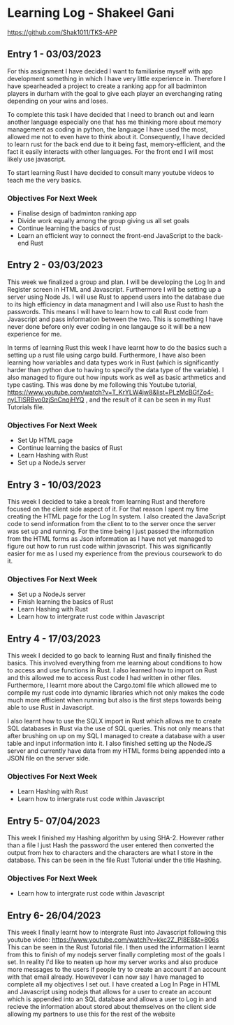 # Learning Log - Shakeel Gani
https://github.com/Shak1011/TKS-APP
## Entry 1 - 03/03/2023
For this assignment I have decided I want to familiarise myself with app development something in which I have very little experience in. Therefore I have spearheaded a project to create a ranking app for all badminton players in durham with the goal to give each player an everchanging rating depending on your wins and loses. 

To complete this task I have decided that I need to branch out and learn another language especially one that has me thinking more about memory management as coding in python, the language I have used the most, allowed me not to even have to think about it. Consequently, I have decided to learn rust for the back end due to it being fast, memory-efficient, and the fact it easily interacts with other languages. For the front end I will most likely use javascript.

To start learning Rust I have decided to consult many youtube videos to teach me the very basics. 

### Objectives For Next Week
* Finalise design of badminton ranking app 
* Divide work equally among the group giving us all set goals
* Continue learning the basics of rust
* Learn an efficient way to connect the front-end JavaScript to the back-end Rust

## Entry 2 - 03/03/2023
This week we finalized a group and plan. I will be developing the Log In and Register screen in HTML and Javascript. Furthermore I will be setting up a server using Node Js. I will use Rust to append users into the database due to its high efficiency in data managment and I will also use Rust to hash the passwords. This means I will have to learn how to call Rust code from Javascript and pass information between the two. This is something I have never done before only ever coding in one langauge so it will be a new experience for me. 

In terms of learning Rust this week I have learnt how to do the basics such a setting up a rust file using cargo build. Furthermore, I have also been learning how variables and data types work in Rust (which is significantly harder than python due to having to specify the data type of the variable). I also managed to figure out how inputs work as well as basic arthmetics and type casting. This was done by me following this Youtube tutorial, https://www.youtube.com/watch?v=T_KrYLW4jw8&list=PLzMcBGfZo4-nyLTlSRBvo0zjSnCnqjHYQ , and the result of it can be seen in my Rust Tutorials file. 

### Objectives For Next Week
* Set Up HTML page 
* Continue learning the basics of Rust
* Learn Hashing with Rust
* Set up a NodeJs server

## Entry 3 - 10/03/2023
This week I decided to take a break from learning Rust and therefore focused on the client side aspect of it. For that reason I spent my time creating the HTML page for the Log In system. I also created the JavaScript code to send information from the client to to the server once the server was set up and running. For the time being I just passed the information from the HTML forms as Json information as I have not yet managed to figure out how to run rust code within javascript. This was significantly easier for me as I used my experience from the previous coursework to do it.

### Objectives For Next Week
* Set up a NodeJs server
* Finish learning the basics of Rust
* Learn Hashing with Rust
* Learn how to intergrate rust code within Javascript

## Entry 4 - 17/03/2023
This week I decided to go back to learning Rust and finally finished the basics. This involved everything from me learning about conditions to how to access and use functions in Rust. I also learned how to import on Rust and this allowed me to access Rust code I had written in other files. Furthermore, I learnt more about the Cargo.toml file which allowed me to compile my rust code into dynamic libraries which not only makes the code much more efficient when running but also is the first steps towards being able to use Rust in Javascript.

I also learnt how to use the SQLX import in Rust which allows me to create SQL databases in Rust via the use of SQL queries. This not only means that after brushing on up on my SQL I managed to create a database with a user table and input information into it. I also finished setting up the NodeJS server and currently have data from my HTML forms being appended into a JSON file on the server side.

### Objectives For Next Week
* Learn Hashing with Rust
* Learn how to intergrate rust code within Javascript

## Entry 5- 07/04/2023
This week I finished my Hashing algorithm by using SHA-2. However rather than a file I just Hash the password the user entered then converted the output from hex to characters and the characters are what I store in the database. This can be seen in the file Rust Tutorial under the title Hashing.

### Objectives For Next Week
* Learn how to intergrate rust code within Javascript

## Entry 6- 26/04/2023
This week I finally learnt how to intergrate Rust into Javascript following this youtube video: https://www.youtube.com/watch?v=kkc2Z_PI8E8&t=806s
This can be seen in the Rust Tutorial file. I then used the information I learnt from this to finish of my nodejs server finally completing most of the goals I set. In reality I'd like to neaten up how my server works and also produce more messages to the users if people try to create an account if an account with that email already.
Howevever I can now say I have managed to complete all my objectives I set out. I have created a Log In Page in HTML and Javascript using nodejs that allows for a user to create an account which is appended into an SQL database and allows a user to Log in and recieve the information about stored about themselves on the client side allowing my partners to use this for the rest of the website
